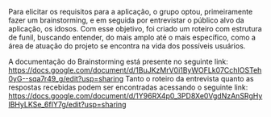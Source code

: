 Para elicitar os requisitos para a aplicação, o grupo optou, primeiramente fazer um brainstorming, e em seguida por entrevistar o público alvo da aplicação, os idosos. Com esse objetivo, foi criado um roteiro com estrutura de funil, buscando entender, do mais amplo até o mais específico, como a área de atuação do projeto se encontra na vida dos possíveis usuários. 

A documentação do Brainstorming está presente no seguinte link: https://docs.google.com/document/d/1BuJKzMrV0i1ByWOFLk07CchIOSTeh0yG--sqa7r49_g/edit?usp=sharing
Tanto o roteiro da entrevista quanto as respostas recebidas podem ser encontradas acessando o seguinte link: https://docs.google.com/document/d/1Y96RX4p0_3PD8Xe0VgdNzAnSRgHylBHyLKSe_6fIY7g/edit?usp=sharing
